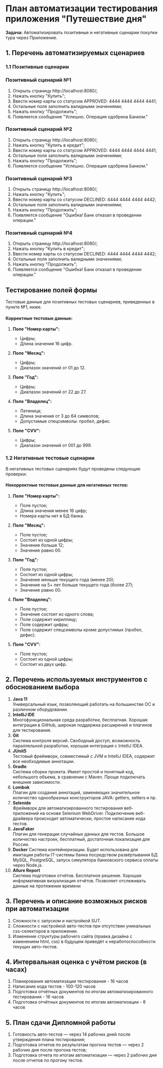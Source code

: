 # План автоматизации тестирования приложения "Путешествие дня"

**Задача:** Автоматизировать позитивные и негативные сценарии покупки тура через Приложение.

## 1. Перечень автоматизируемых сценариев
### 1.1 Позитивные сценарии
### Позитивный сценарий №1
1. Открыть страницу http://localhost:8080/;
1. Нажать кнопку "Купить";
1. Ввести номер карты со статусом APPROVED: 4444 4444 4444 4441;
1. Остальные поля заполнить валидными значениями;
1. Нажать кнопку "Продолжить";
1. Появляется сообщение "Успешно. Операция одобрена Банком."

### Позитивный сценарий №2
1. Открыть страницу http://localhost:8080/;
1. Нажать кнопку "Купить в кредит";
1. Ввести номер карты со статусом APPROVED: 4444 4444 4444 4441;
1. Остальные поля заполнить валидными значениями;
1. Нажать кнопку "Продолжить";
1. Появляется сообщение "Успешно. Операция одобрена Банком."

### Позитивный сценарий №3
1. Открыть страницу http://localhost:8080/;
1. Нажать кнопку "Купить";
1. Ввести номер карты со статусом DECLINED: 4444 4444 4444 4442;
1. Остальные поля заполнить валидными значениями;
1. Нажать кнопку "Продолжить";
1. Появляется сообщение "Ошибка! Банк отказал в проведении операции."

### Позитивный сценарий №4
1. Открыть страницу http://localhost:8080/;
1. Нажать кнопку "Купить в кредит";
1. Ввести номер карты со статусом DECLINED: 4444 4444 4444 4442;
1. Остальные поля заполнить валидными значениями;
1. Нажать кнопку "Продолжить";
1. Появляется сообщение "Ошибка! Банк отказал в проведении операции."

## Тестирование полей формы
Тестовые данные для позитивных тестовых сценариев, приведенных в пункте №1, ниже.
#### Корректные тестовые данные:
1. **Поле "Номер карты":**
    * Цифры;
    * Длина значения 16 цифр.

1. **Поле "Месяц":**
    * Цифры;
    * Диапазон значений от 01 до 12.

1. **Поле "Год":**
    * Цифры;
    * Диапазон значений от 22 до 27.

1. **Поле "Владелец":**
    * Латиница;
    * Длина значения от 3 до 64 символов;
    * Допустимые спецсимволы: пробел, дефис.

1. **Поле "CVV":**
    * Цифры;
    * Диапазон значений от 001 до 999.

### 1.2 Негативные тестовые сценарии
В негативных тестовых сценариях будут проведены следующие проверки:
#### Некорректные тестовые данные для негативных тестов:
1. **Поле "Номер карты":**
    * Поле пустое;
    * Длина значения менее 16 цифр;
    * Номера карты нет в БД банка.

1. **Поле "Месяц":**
    * Поле пустое;
    * Состоит из одной цифры;
    * Значение больше 12;
    * Значение равно 00.

1. **Поле "Год":**
    * Поле пустое;
    * Состоит из одной цифры;
    * Значение меньше текущего года (менее 20);
    * Значение на 5+ лет больше текущего года (более 27);
    * Значение равно 00.

1. **Поле "Владелец":**
    * Поле пустое;
    * Значение состоит из одного слова;
    * Поле содержит кириллицу;
    * Поле содержит цифры;
    * Поле содержит спецсимволы кроме допустимых (пробел, дефис).

1. **Поле "CVV":**
    * Поле пустое;
    * Состоит из одной цифры;
    * Состоит из двух цифр.

## 2. Перечень используемых инструментов с обоснованием выбора
1. **Java 11**  
   Универсальный язык, позволяющий работать на большинстве ОС и различном оборудовании.
1. **IntelliJ IDE**  
   Многофункциональная среда разработки, бесплатная. Хорошая интеграция в GitHub, широкая поддержка расширений и плагинов для тестирования.
1. **Git**  
   Система контроля версий. Свободный доступ, возможность параллельной разработки, хорошая интеграция с IntelliJ IDEA.
1. **JUnit5**  
   Тестовый фреймворк, совместимый с JVM и IntelliJ IDEA, содержит все необходимые аннотации.
1. **Gradle**  
   Система сборки проекта. Имеет простой и понятный код, небольшого объема, в сравнении с Maven. Проще подключать внешние зависимости.
1. **Lombok**  
   Плагин для создания аннотаций, заменяющих значительное количество однообразных конструкторов JAVA: getters, setters и пр.
1. **Selenide**  
   Фреймворк для автоматизированного тестирования веб-приложений на основе Selenium WebDriver. Подключение веб-драйвера происходит автоматически, простое написание кода тестов.
1. **JavaFaker**  
   Плагин для генерации случайных данных для тестов. Большое количество настроек, бесплатный, достаточная локализация для России.
1. **Docker**
   Система контейнеризации. Будет использована для имитации работы IT-системы банка посредством развёртывания БД MySQL, PostgreSQL, запуск симулятора банковского сервиса оплаты через Node.js.
1. **Allure Report**  
   Система подготовки отчётов. Бесплатное решение. Хорошая информативная визуализация отчётов. Позволяет отслеживать данные на протяжении времени

## 3. Перечень и описание возможных рисков при автоматизации
1. Сложности с запуском и настройкой SUT.
1. Сложности с настройкой авто-тестов при отсутствии уникальных css-селекторов в приложении.
1. Изменение структуры рабочего сайта (правка дизайна с изменением html, css) в будущем приведёт к неработоспособности текущих авто-тестов.

## 4. Интервальная оценка с учётом рисков (в часах)
1. Планирование автоматизации тестирования - 16 часов
1. Написание кода тестов - 100-120 часов
1. Подготовка отчётных документов по итогам автоматизированного тестирования - 16 часов
1. Подготовка отчётных документов по итогам автоматизации - 8 часов

## 5. План сдачи Дипломной работы
1. Готовность авто-тестов — через 14 рабочих дней после утверждения плана тестирования;
1. Подготовка отчетов по результатам прогона тестов — через 2 рабочих дня после прогона тестов;
1. Подготовка отчета по итогам автоматизации — через 2 рабочих дня после отчетов по прогону тестов.